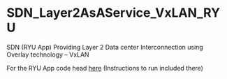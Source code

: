 # SDN_Layer2AsAService_VxLAN_RYU
SDN (RYU App) Providing Layer 2 Data center Interconnection using Overlay technology – VxLAN

For the RYU App code head [here](https://github.com/Ananthram/SDN_Layer2AsAService_VxLAN_RYU/tree/master/SDN%20approach%20Code) (Instructions to run included there)
